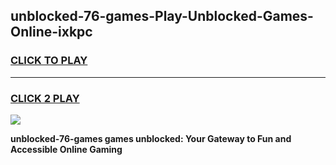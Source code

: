 
## unblocked-76-games-Play-Unblocked-Games-Online-ixkpc
<h3>
<a href="https://premium76.site?title=unblocked-76-games&ref=25A">CLICK TO PLAY</a></h3>
<hr>

<h3>
<a href="https://premium76.site?title=unblocked-76-games&ref=25A">CLICK 2 PLAY</a>
  
</h3>

<a href="https://premium76.site?title=unblocked-76-games&ref=25A"><img src="https://clearcache.store/games.png"></a>


**unblocked-76-games games unblocked: Your Gateway to Fun and Accessible Online Gaming**
